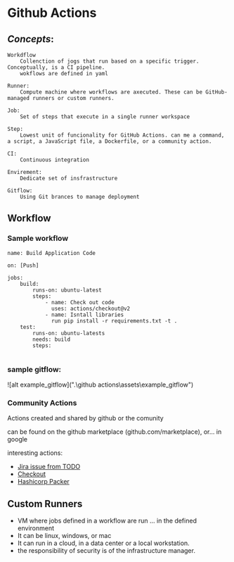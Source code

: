 # Github Actions

## *Concepts*:

    Workdflow
        Collenction of jogs that run based on a specific trigger. Conceptually, is a CI pipeline. 
        wokflows are defined in yaml
    
    Runner: 
        Compute machine where workflows are axecuted. These can be GitHub-managed runners or custom runners.
    
    Job:
        Set of steps that execute in a single runner workspace
    
    Step:
        Lowest unit of funcionality for GitHub Actions. can me a command, a script, a JavaScript file, a Dockerfile, or a community action.
    
    CI: 
        Continuous integration

    Envirement:
        Dedicate set of insfrastructure
    
    Gitflow:
        Using Git brances to manage deployment



## Workflow
### Sample workflow
````
name: Build Application Code

on: [Push]

jobs:
    build:
        runs-on: ubuntu-latest
        steps:
            - name: Check out code
              uses: actions/checkout@v2
            - name: Isntall libraries
              run pip install -r requirements.txt -t .
    test:
        runs-on: ubuntu-latests
        needs: build
        steps:


````

### sample gitflow:
![alt example_gitflow](".\github actions\assets\example_gitflow")




### Community Actions 

Actions created and shared by github or the comunity

can be found on the github marketplace (github.com/marketplace), or... in google

interesting actions: 
 - [Jira issue from TODO](https://github.com/marketplace/actions/jira-issue-from-todo)
 - [Checkout](https://github.com/marketplace/actions/checkout)
 - [Hashicorp Packer](https://github.com/marketplace/actions/setup-hashicorp-packer)

## Custom Runners

 - VM where jobs defined in a workflow are run ... in the defined environment
 - It can be linux, windows, or mac
 - It can run in a cloud, in a data center or a local workstation.
 - the responsibility of security is of the infrastructure manager.
 


